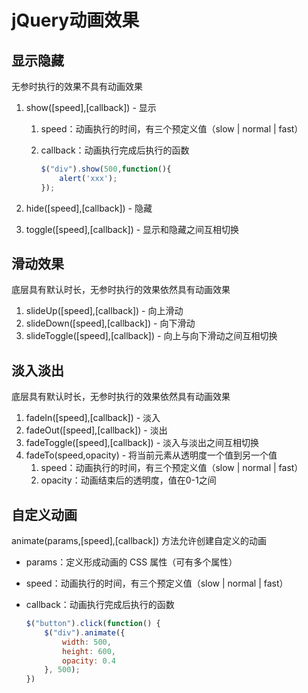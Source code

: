 # jQuery动画效果

## 显示隐藏

无参时执行的效果不具有动画效果

1. show([speed],[callback]) - 显示

   1. speed：动画执行的时间，有三个预定义值（slow | normal | fast）

   2. callback：动画执行完成后执行的函数

      ```js
      $("div").show(500,function(){
          alert('xxx');
      });
      ```

2. hide([speed],[callback]) - 隐藏

3. toggle([speed],[callback]) - 显示和隐藏之间互相切换

## 滑动效果

底层具有默认时长，无参时执行的效果依然具有动画效果

1. slideUp([speed],[callback]) - 向上滑动
2. slideDown([speed],[callback]) - 向下滑动
3. slideToggle([speed],[callback]) - 向上与向下滑动之间互相切换

## 淡入淡出

底层具有默认时长，无参时执行的效果依然具有动画效果

1. fadeIn([speed],[callback]) - 淡入
2. fadeOut([speed],[callback]) - 淡出
3. fadeToggle([speed],[callback]) \- 淡入与淡出之间互相切换
4. fadeTo(speed,opacity) - 将当前元素从透明度一个值到另一个值
   1. speed：动画执行的时间，有三个预定义值（slow | normal | fast）
   2. opacity：动画结束后的透明度，值在0-1之间

## 自定义动画

animate(params,[speed],[callback]) 方法允许创建自定义的动画

* params：定义形成动画的 CSS 属性（可有多个属性）

* speed：动画执行的时间，有三个预定义值（slow | normal | fast）

* callback：动画执行完成后执行的函数

  ```js
  $("button").click(function() {
      $("div").animate({
          width: 500,
          height: 600,
          opacity: 0.4
      }, 500);
  })
  ```
